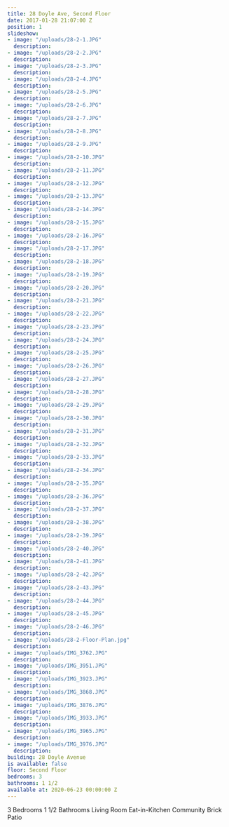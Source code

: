 ```yaml
---
title: 28 Doyle Ave, Second Floor
date: 2017-01-28 21:07:00 Z
position: 1
slideshow:
- image: "/uploads/28-2-1.JPG"
  description: 
- image: "/uploads/28-2-2.JPG"
  description: 
- image: "/uploads/28-2-3.JPG"
  description: 
- image: "/uploads/28-2-4.JPG"
  description: 
- image: "/uploads/28-2-5.JPG"
  description: 
- image: "/uploads/28-2-6.JPG"
  description: 
- image: "/uploads/28-2-7.JPG"
  description: 
- image: "/uploads/28-2-8.JPG"
  description: 
- image: "/uploads/28-2-9.JPG"
  description: 
- image: "/uploads/28-2-10.JPG"
  description: 
- image: "/uploads/28-2-11.JPG"
  description: 
- image: "/uploads/28-2-12.JPG"
  description: 
- image: "/uploads/28-2-13.JPG"
  description: 
- image: "/uploads/28-2-14.JPG"
  description: 
- image: "/uploads/28-2-15.JPG"
  description: 
- image: "/uploads/28-2-16.JPG"
  description: 
- image: "/uploads/28-2-17.JPG"
  description: 
- image: "/uploads/28-2-18.JPG"
  description: 
- image: "/uploads/28-2-19.JPG"
  description: 
- image: "/uploads/28-2-20.JPG"
  description: 
- image: "/uploads/28-2-21.JPG"
  description: 
- image: "/uploads/28-2-22.JPG"
  description: 
- image: "/uploads/28-2-23.JPG"
  description: 
- image: "/uploads/28-2-24.JPG"
  description: 
- image: "/uploads/28-2-25.JPG"
  description: 
- image: "/uploads/28-2-26.JPG"
  description: 
- image: "/uploads/28-2-27.JPG"
  description: 
- image: "/uploads/28-2-28.JPG"
  description: 
- image: "/uploads/28-2-29.JPG"
  description: 
- image: "/uploads/28-2-30.JPG"
  description: 
- image: "/uploads/28-2-31.JPG"
  description: 
- image: "/uploads/28-2-32.JPG"
  description: 
- image: "/uploads/28-2-33.JPG"
  description: 
- image: "/uploads/28-2-34.JPG"
  description: 
- image: "/uploads/28-2-35.JPG"
  description: 
- image: "/uploads/28-2-36.JPG"
  description: 
- image: "/uploads/28-2-37.JPG"
  description: 
- image: "/uploads/28-2-38.JPG"
  description: 
- image: "/uploads/28-2-39.JPG"
  description: 
- image: "/uploads/28-2-40.JPG"
  description: 
- image: "/uploads/28-2-41.JPG"
  description: 
- image: "/uploads/28-2-42.JPG"
  description: 
- image: "/uploads/28-2-43.JPG"
  description: 
- image: "/uploads/28-2-44.JPG"
  description: 
- image: "/uploads/28-2-45.JPG"
  description: 
- image: "/uploads/28-2-46.JPG"
  description: 
- image: "/uploads/28-2-Floor-Plan.jpg"
  description: 
- image: "/uploads/IMG_3762.JPG"
  description: 
- image: "/uploads/IMG_3951.JPG"
  description: 
- image: "/uploads/IMG_3923.JPG"
  description: 
- image: "/uploads/IMG_3868.JPG"
  description: 
- image: "/uploads/IMG_3876.JPG"
  description: 
- image: "/uploads/IMG_3933.JPG"
  description: 
- image: "/uploads/IMG_3965.JPG"
  description: 
- image: "/uploads/IMG_3976.JPG"
  description: 
building: 28 Doyle Avenue
is available: false
floor: Second Floor
bedrooms: 3
bathrooms: 1 1/2
available at: 2020-06-23 00:00:00 Z
---
```


3 Bedrooms
1 1/2 Bathrooms
Living Room
Eat-in-Kitchen
Community Brick Patio
